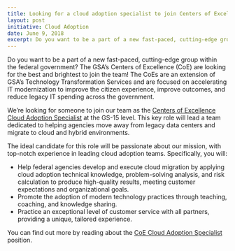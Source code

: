 ```yaml
---
title: Looking for a cloud adoption specialist to join Centers of Excellence
layout: post
initiative: Cloud Adoption
date: June 9, 2018
excerpt: Do you want to be a part of a new fast-paced, cutting-edge group within the federal government? The GSA’s Centers of Excellence (CoE) are looking for the best and brightest to join the team!
---
```


Do you want to be a part of a new fast-paced, cutting-edge group within the federal government? The GSA’s Centers of Excellence (CoE) are looking for the best and brightest to join the team! The CoEs are an extension of GSA’s Technology Transformation Services and are focused on accelerating IT modernization to improve the citizen experience, improve outcomes, and reduce legacy IT spending across the government.

We’re looking for someone to join our team as the <a href="https://www.usajobs.gov/GetJob/ViewDetails/501933500">Centers of Excellence Cloud Adoption Specialist</a> at the GS-15 level. This key role will lead a team dedicated to helping agencies move away from legacy data centers and migrate to cloud and hybrid environments.

The ideal candidate for this role will be passionate about our mission, with top-notch experience in leading cloud adoption teams. Specifically, you will:

- Help federal agencies develop and execute cloud migration by applying cloud adoption technical knowledge, problem-solving analysis, and risk calculation to produce high-quality results, meeting customer expectations and organizational goals.
- Promote the adoption of modern technology practices through teaching, coaching, and knowledge sharing.
- Practice an exceptional level of customer service with all partners, providing a unique, tailored experience.

You can find out more by reading about the <a href="https://join.tts.gsa.gov/join/upcoming-CoE-cloud-adoption-specialist/">CoE Cloud Adoption Specialist</a> position.</p>